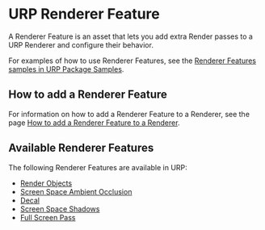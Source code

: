 # URP Renderer Feature

A Renderer Feature is an asset that lets you add extra Render passes to a URP Renderer and configure their behavior.

For examples of how to use Renderer Features, see the [Renderer Features samples in URP Package Samples](package-sample-urp-package-samples.md#renderer-features).

## How to add a Renderer Feature

For information on how to add a Renderer Feature to a Renderer, see the page [How to add a Renderer Feature to a Renderer](urp-renderer-feature-how-to-add.md).

## Available Renderer Features

The following Renderer Features are available in URP:

- [Render Objects](renderer-features/renderer-feature-render-objects.md)
- [Screen Space Ambient Occlusion](post-processing-ssao.md)
- [Decal](renderer-feature-decal.md)
- [Screen Space Shadows](renderer-feature-screen-space-shadows.md)
- [Full Screen Pass](renderer-features/renderer-feature-full-screen-pass.md)
